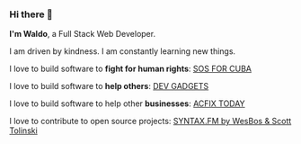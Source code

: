 ### Hi there 👋

**I'm Waldo**, a Full Stack Web Developer.

I am driven by kindness. I am constantly learning new things.

I love to build software to **fight for human rights**:
<a href="https://www.sosforcuba.com" target="_blank" rel="noopener noreferrer">SOS FOR CUBA</a>

I love to build software to **help others**:
<a href="https://www.devgadgets.io/" target="_blank" rel="noopener noreferrer">DEV GADGETS</a>

I love to build software to help other **businesses**:
<a href="https://acfix.today/" target="_blank" rel="noopener noreferrer">ACFIX TODAY</a>

I love to contribute to open source projects:
<a href="https://github.com/wesbos/Syntax/issues/449" target="_blank" rel="noopener noreferrer">SYNTAX.FM by WesBos & Scott Tolinski</a>
